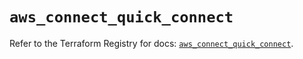 # `aws_connect_quick_connect`

Refer to the Terraform Registry for docs: [`aws_connect_quick_connect`](https://registry.terraform.io/providers/hashicorp/aws/4.54.0/docs/resources/connect_quick_connect).
